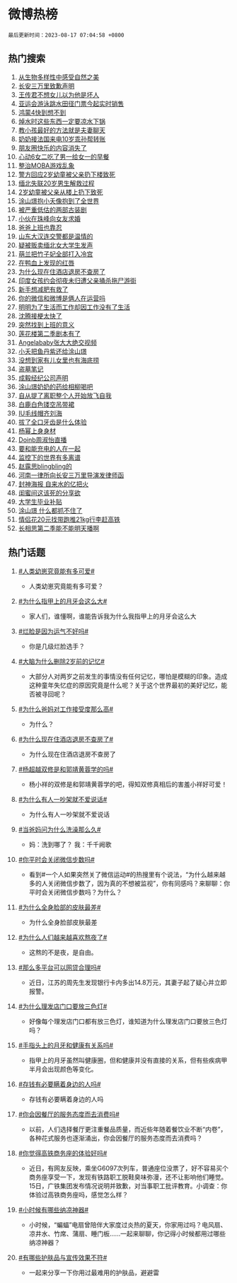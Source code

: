 # 微博热榜

`最后更新时间：2023-08-17 07:04:58 +0800`

## 热门搜索

1. [从生物多样性中感受自然之美](https://m.weibo.cn/search?containerid=100103type%3D1%26t%3D10%26q%3D%23%E4%BB%8E%E7%94%9F%E7%89%A9%E5%A4%9A%E6%A0%B7%E6%80%A7%E4%B8%AD%E6%84%9F%E5%8F%97%E8%87%AA%E7%84%B6%E4%B9%8B%E7%BE%8E%23&stream_entry_id=51&isnewpage=1&extparam=seat%3D1%26cate%3D10103%26dgr%3D0%26stream_entry_id%3D51%26pos%3D0%26filter_type%3Drealtimehot%26c_type%3D51%26display_time%3D1692227096%26pre_seqid%3D1692227096218012107173&luicode=10000011&lfid=106003type%253D25%2526t%253D3%2526disable_hot%253D1%2526filter_type%253Drealtimehot)
1. [长安三万里致歉声明](https://m.weibo.cn/search?containerid=100103type%3D1%26t%3D10%26q%3D%23%E9%95%BF%E5%AE%89%E4%B8%89%E4%B8%87%E9%87%8C%E8%87%B4%E6%AD%89%E5%A3%B0%E6%98%8E%23&stream_entry_id=31&isnewpage=1&extparam=seat%3D1%26cate%3D5001%26flag%3D2%26stream_entry_id%3D31%26realpos%3D1%26band_rank%3D1%26q%3D%2523%25E9%2595%25BF%25E5%25AE%2589%25E4%25B8%2589%25E4%25B8%2587%25E9%2587%258C%25E8%2587%25B4%25E6%25AD%2589%25E5%25A3%25B0%25E6%2598%258E%2523%26dgr%3D0%26pos%3D0%26filter_type%3Drealtimehot%26c_type%3D31%26lcate%3D5001%26display_time%3D1692227096%26pre_seqid%3D1692227096218012107173&luicode=10000011&lfid=106003type%253D25%2526t%253D3%2526disable_hot%253D1%2526filter_type%253Drealtimehot)
1. [王传君不想女儿以为他是坏人](https://m.weibo.cn/search?containerid=100103type%3D1%26t%3D10%26q%3D%23%E7%8E%8B%E4%BC%A0%E5%90%9B%E4%B8%8D%E6%83%B3%E5%A5%B3%E5%84%BF%E4%BB%A5%E4%B8%BA%E4%BB%96%E6%98%AF%E5%9D%8F%E4%BA%BA%23&stream_entry_id=31&isnewpage=1&extparam=seat%3D1%26cate%3D5001%26flag%3D2%26stream_entry_id%3D31%26realpos%3D2%26band_rank%3D2%26q%3D%2523%25E7%258E%258B%25E4%25BC%25A0%25E5%2590%259B%25E4%25B8%258D%25E6%2583%25B3%25E5%25A5%25B3%25E5%2584%25BF%25E4%25BB%25A5%25E4%25B8%25BA%25E4%25BB%2596%25E6%2598%25AF%25E5%259D%258F%25E4%25BA%25BA%2523%26dgr%3D0%26pos%3D1%26filter_type%3Drealtimehot%26c_type%3D31%26lcate%3D5001%26display_time%3D1692227096%26pre_seqid%3D1692227096218012107173&luicode=10000011&lfid=106003type%253D25%2526t%253D3%2526disable_hot%253D1%2526filter_type%253Drealtimehot)
1. [亚运会游泳跳水田径门票今起实时销售](https://m.weibo.cn/search?containerid=100103type%3D1%26t%3D10%26q%3D%23%E4%BA%9A%E8%BF%90%E4%BC%9A%E6%B8%B8%E6%B3%B3%E8%B7%B3%E6%B0%B4%E7%94%B0%E5%BE%84%E9%97%A8%E7%A5%A8%E4%BB%8A%E8%B5%B7%E5%AE%9E%E6%97%B6%E9%94%80%E5%94%AE%23&stream_entry_id=31&isnewpage=1&extparam=seat%3D1%26cate%3D5001%26flag%3D0%26stream_entry_id%3D31%26realpos%3D3%26band_rank%3D3%26q%3D%2523%25E4%25BA%259A%25E8%25BF%2590%25E4%25BC%259A%25E6%25B8%25B8%25E6%25B3%25B3%25E8%25B7%25B3%25E6%25B0%25B4%25E7%2594%25B0%25E5%25BE%2584%25E9%2597%25A8%25E7%25A5%25A8%25E4%25BB%258A%25E8%25B5%25B7%25E5%25AE%259E%25E6%2597%25B6%25E9%2594%2580%25E5%2594%25AE%2523%26dgr%3D0%26pos%3D2%26filter_type%3Drealtimehot%26c_type%3D31%26lcate%3D5001%26display_time%3D1692227096%26pre_seqid%3D1692227096218012107173&luicode=10000011&lfid=106003type%253D25%2526t%253D3%2526disable_hot%253D1%2526filter_type%253Drealtimehot)
1. [鸿蒙4快到想不到](https://m.weibo.cn/search?containerid=100103type%3D1%26t%3D10%26q%3D%23%E9%B8%BF%E8%92%994%E5%BF%AB%E5%88%B0%E6%83%B3%E4%B8%8D%E5%88%B0%23&stream_entry_id=31&isnewpage=1&extparam=seat%3D1%26cate%3D5001%26dgr%3D0%26lcate%3D5001%26band_rank%3D4%26q%3D%2523%25E9%25B8%25BF%25E8%2592%25994%25E5%25BF%25AB%25E5%2588%25B0%25E6%2583%25B3%25E4%25B8%258D%25E5%2588%25B0%2523%26filter_type%3Drealtimehot%26is_ad_pos%3D1%26stream_entry_id%3D31%26pos%3D3%26topic_ad%3D1%26c_type%3D31%26adid%3D199556%26display_time%3D1692227096%26pre_seqid%3D1692227096218012107173&luicode=10000011&lfid=106003type%253D25%2526t%253D3%2526disable_hot%253D1%2526filter_type%253Drealtimehot)
1. [焯水时这些东西一定要凉水下锅](https://m.weibo.cn/search?containerid=100103type%3D1%26t%3D10%26q%3D%E7%84%AF%E6%B0%B4%E6%97%B6%E8%BF%99%E4%BA%9B%E4%B8%9C%E8%A5%BF%E4%B8%80%E5%AE%9A%E8%A6%81%E5%87%89%E6%B0%B4%E4%B8%8B%E9%94%85&stream_entry_id=31&isnewpage=1&extparam=seat%3D1%26cate%3D5001%26flag%3D0%26stream_entry_id%3D31%26realpos%3D4%26band_rank%3D4%26q%3D%25E7%2584%25AF%25E6%25B0%25B4%25E6%2597%25B6%25E8%25BF%2599%25E4%25BA%259B%25E4%25B8%259C%25E8%25A5%25BF%25E4%25B8%2580%25E5%25AE%259A%25E8%25A6%2581%25E5%2587%2589%25E6%25B0%25B4%25E4%25B8%258B%25E9%2594%2585%26dgr%3D0%26pos%3D4%26filter_type%3Drealtimehot%26c_type%3D31%26lcate%3D5001%26display_time%3D1692227096%26pre_seqid%3D1692227096218012107173&luicode=10000011&lfid=106003type%253D25%2526t%253D3%2526disable_hot%253D1%2526filter_type%253Drealtimehot)
1. [教小孩最好的方法就是夫妻聊天](https://m.weibo.cn/search?containerid=100103type%3D1%26t%3D10%26q%3D%E6%95%99%E5%B0%8F%E5%AD%A9%E6%9C%80%E5%A5%BD%E7%9A%84%E6%96%B9%E6%B3%95%E5%B0%B1%E6%98%AF%E5%A4%AB%E5%A6%BB%E8%81%8A%E5%A4%A9&stream_entry_id=31&isnewpage=1&extparam=seat%3D1%26cate%3D5001%26flag%3D0%26stream_entry_id%3D31%26realpos%3D5%26band_rank%3D5%26q%3D%25E6%2595%2599%25E5%25B0%258F%25E5%25AD%25A9%25E6%259C%2580%25E5%25A5%25BD%25E7%259A%2584%25E6%2596%25B9%25E6%25B3%2595%25E5%25B0%25B1%25E6%2598%25AF%25E5%25A4%25AB%25E5%25A6%25BB%25E8%2581%258A%25E5%25A4%25A9%26dgr%3D0%26pos%3D5%26filter_type%3Drealtimehot%26c_type%3D31%26lcate%3D5001%26display_time%3D1692227096%26pre_seqid%3D1692227096218012107173&luicode=10000011&lfid=106003type%253D25%2526t%253D3%2526disable_hot%253D1%2526filter_type%253Drealtimehot)
1. [奶奶接法国来电10岁乖孙帮转账](https://m.weibo.cn/search?containerid=100103type%3D1%26t%3D10%26q%3D%23%E5%A5%B6%E5%A5%B6%E6%8E%A5%E6%B3%95%E5%9B%BD%E6%9D%A5%E7%94%B510%E5%B2%81%E4%B9%96%E5%AD%99%E5%B8%AE%E8%BD%AC%E8%B4%A6%23&stream_entry_id=31&isnewpage=1&extparam=seat%3D1%26cate%3D5001%26flag%3D2%26stream_entry_id%3D31%26realpos%3D6%26band_rank%3D6%26q%3D%2523%25E5%25A5%25B6%25E5%25A5%25B6%25E6%258E%25A5%25E6%25B3%2595%25E5%259B%25BD%25E6%259D%25A5%25E7%2594%25B510%25E5%25B2%2581%25E4%25B9%2596%25E5%25AD%2599%25E5%25B8%25AE%25E8%25BD%25AC%25E8%25B4%25A6%2523%26dgr%3D0%26pos%3D6%26filter_type%3Drealtimehot%26c_type%3D31%26lcate%3D5001%26display_time%3D1692227096%26pre_seqid%3D1692227096218012107173&luicode=10000011&lfid=106003type%253D25%2526t%253D3%2526disable_hot%253D1%2526filter_type%253Drealtimehot)
1. [朋友圈快乐的内容消失了](https://m.weibo.cn/search?containerid=100103type%3D1%26t%3D10%26q%3D%E6%9C%8B%E5%8F%8B%E5%9C%88%E5%BF%AB%E4%B9%90%E7%9A%84%E5%86%85%E5%AE%B9%E6%B6%88%E5%A4%B1%E4%BA%86&stream_entry_id=31&isnewpage=1&extparam=seat%3D1%26cate%3D5001%26flag%3D0%26stream_entry_id%3D31%26realpos%3D7%26band_rank%3D7%26q%3D%25E6%259C%258B%25E5%258F%258B%25E5%259C%2588%25E5%25BF%25AB%25E4%25B9%2590%25E7%259A%2584%25E5%2586%2585%25E5%25AE%25B9%25E6%25B6%2588%25E5%25A4%25B1%25E4%25BA%2586%26dgr%3D0%26pos%3D7%26filter_type%3Drealtimehot%26c_type%3D31%26lcate%3D5001%26display_time%3D1692227096%26pre_seqid%3D1692227096218012107173&luicode=10000011&lfid=106003type%253D25%2526t%253D3%2526disable_hot%253D1%2526filter_type%253Drealtimehot)
1. [心动6女二吃了男一给女一的早餐](https://m.weibo.cn/search?containerid=100103type%3D1%26t%3D10%26q%3D%23%E5%BF%83%E5%8A%A86%E5%A5%B3%E4%BA%8C%E5%90%83%E4%BA%86%E7%94%B7%E4%B8%80%E7%BB%99%E5%A5%B3%E4%B8%80%E7%9A%84%E6%97%A9%E9%A4%90%23&stream_entry_id=31&isnewpage=1&extparam=seat%3D1%26cate%3D5001%26flag%3D0%26stream_entry_id%3D31%26realpos%3D8%26band_rank%3D8%26q%3D%2523%25E5%25BF%2583%25E5%258A%25A86%25E5%25A5%25B3%25E4%25BA%258C%25E5%2590%2583%25E4%25BA%2586%25E7%2594%25B7%25E4%25B8%2580%25E7%25BB%2599%25E5%25A5%25B3%25E4%25B8%2580%25E7%259A%2584%25E6%2597%25A9%25E9%25A4%2590%2523%26dgr%3D0%26pos%3D8%26filter_type%3Drealtimehot%26c_type%3D31%26lcate%3D5001%26display_time%3D1692227096%26pre_seqid%3D1692227096218012107173&luicode=10000011&lfid=106003type%253D25%2526t%253D3%2526disable_hot%253D1%2526filter_type%253Drealtimehot)
1. [整治MOBA游戏乱象](https://m.weibo.cn/search?containerid=100103type%3D1%26t%3D10%26q%3D%23%E6%95%B4%E6%B2%BBMOBA%E6%B8%B8%E6%88%8F%E4%B9%B1%E8%B1%A1%23&stream_entry_id=31&isnewpage=1&extparam=seat%3D1%26cate%3D5001%26flag%3D16%26stream_entry_id%3D31%26realpos%3D9%26band_rank%3D9%26q%3D%2523%25E6%2595%25B4%25E6%25B2%25BBMOBA%25E6%25B8%25B8%25E6%2588%258F%25E4%25B9%25B1%25E8%25B1%25A1%2523%26dgr%3D0%26pos%3D9%26filter_type%3Drealtimehot%26c_type%3D31%26lcate%3D5001%26display_time%3D1692227096%26pre_seqid%3D1692227096218012107173&luicode=10000011&lfid=106003type%253D25%2526t%253D3%2526disable_hot%253D1%2526filter_type%253Drealtimehot)
1. [警方回应2岁幼童被父亲扔下楼致死](https://m.weibo.cn/search?containerid=100103type%3D1%26t%3D10%26q%3D%23%E8%AD%A6%E6%96%B9%E5%9B%9E%E5%BA%942%E5%B2%81%E5%B9%BC%E7%AB%A5%E8%A2%AB%E7%88%B6%E4%BA%B2%E6%89%94%E4%B8%8B%E6%A5%BC%E8%87%B4%E6%AD%BB%23&stream_entry_id=31&isnewpage=1&extparam=seat%3D1%26cate%3D5001%26flag%3D0%26stream_entry_id%3D31%26realpos%3D10%26band_rank%3D10%26q%3D%2523%25E8%25AD%25A6%25E6%2596%25B9%25E5%259B%259E%25E5%25BA%25942%25E5%25B2%2581%25E5%25B9%25BC%25E7%25AB%25A5%25E8%25A2%25AB%25E7%2588%25B6%25E4%25BA%25B2%25E6%2589%2594%25E4%25B8%258B%25E6%25A5%25BC%25E8%2587%25B4%25E6%25AD%25BB%2523%26dgr%3D0%26pos%3D10%26filter_type%3Drealtimehot%26c_type%3D31%26lcate%3D5001%26display_time%3D1692227096%26pre_seqid%3D1692227096218012107173&luicode=10000011&lfid=106003type%253D25%2526t%253D3%2526disable_hot%253D1%2526filter_type%253Drealtimehot)
1. [缅北失联20岁男生解救过程](https://m.weibo.cn/search?containerid=100103type%3D1%26t%3D10%26q%3D%23%E7%BC%85%E5%8C%97%E5%A4%B1%E8%81%9420%E5%B2%81%E7%94%B7%E7%94%9F%E8%A7%A3%E6%95%91%E8%BF%87%E7%A8%8B%23&stream_entry_id=31&isnewpage=1&extparam=seat%3D1%26cate%3D5001%26flag%3D0%26stream_entry_id%3D31%26realpos%3D11%26band_rank%3D11%26q%3D%2523%25E7%25BC%2585%25E5%258C%2597%25E5%25A4%25B1%25E8%2581%259420%25E5%25B2%2581%25E7%2594%25B7%25E7%2594%259F%25E8%25A7%25A3%25E6%2595%2591%25E8%25BF%2587%25E7%25A8%258B%2523%26dgr%3D0%26pos%3D11%26filter_type%3Drealtimehot%26c_type%3D31%26lcate%3D5001%26display_time%3D1692227096%26pre_seqid%3D1692227096218012107173&luicode=10000011&lfid=106003type%253D25%2526t%253D3%2526disable_hot%253D1%2526filter_type%253Drealtimehot)
1. [2岁幼童被父亲从楼上扔下致死](https://m.weibo.cn/search?containerid=100103type%3D1%26t%3D10%26q%3D%232%E5%B2%81%E5%B9%BC%E7%AB%A5%E8%A2%AB%E7%88%B6%E4%BA%B2%E4%BB%8E%E6%A5%BC%E4%B8%8A%E6%89%94%E4%B8%8B%E8%87%B4%E6%AD%BB%23&stream_entry_id=31&isnewpage=1&extparam=seat%3D1%26cate%3D5001%26flag%3D0%26stream_entry_id%3D31%26realpos%3D12%26band_rank%3D12%26q%3D%25232%25E5%25B2%2581%25E5%25B9%25BC%25E7%25AB%25A5%25E8%25A2%25AB%25E7%2588%25B6%25E4%25BA%25B2%25E4%25BB%258E%25E6%25A5%25BC%25E4%25B8%258A%25E6%2589%2594%25E4%25B8%258B%25E8%2587%25B4%25E6%25AD%25BB%2523%26dgr%3D0%26pos%3D12%26filter_type%3Drealtimehot%26c_type%3D31%26lcate%3D5001%26display_time%3D1692227096%26pre_seqid%3D1692227096218012107173&luicode=10000011&lfid=106003type%253D25%2526t%253D3%2526disable_hot%253D1%2526filter_type%253Drealtimehot)
1. [涂山璟抱小夭像抱到了全世界](https://m.weibo.cn/search?containerid=100103type%3D1%26t%3D10%26q%3D%23%E6%B6%82%E5%B1%B1%E7%92%9F%E6%8A%B1%E5%B0%8F%E5%A4%AD%E5%83%8F%E6%8A%B1%E5%88%B0%E4%BA%86%E5%85%A8%E4%B8%96%E7%95%8C%23&stream_entry_id=31&isnewpage=1&extparam=seat%3D1%26cate%3D5001%26flag%3D0%26stream_entry_id%3D31%26realpos%3D13%26band_rank%3D13%26q%3D%2523%25E6%25B6%2582%25E5%25B1%25B1%25E7%2592%259F%25E6%258A%25B1%25E5%25B0%258F%25E5%25A4%25AD%25E5%2583%258F%25E6%258A%25B1%25E5%2588%25B0%25E4%25BA%2586%25E5%2585%25A8%25E4%25B8%2596%25E7%2595%258C%2523%26dgr%3D0%26pos%3D13%26filter_type%3Drealtimehot%26c_type%3D31%26lcate%3D5001%26display_time%3D1692227096%26pre_seqid%3D1692227096218012107173&luicode=10000011&lfid=106003type%253D25%2526t%253D3%2526disable_hot%253D1%2526filter_type%253Drealtimehot)
1. [被严重低估的两部古装剧](https://m.weibo.cn/search?containerid=100103type%3D1%26t%3D10%26q%3D%23%E8%A2%AB%E4%B8%A5%E9%87%8D%E4%BD%8E%E4%BC%B0%E7%9A%84%E4%B8%A4%E9%83%A8%E5%8F%A4%E8%A3%85%E5%89%A7%23&stream_entry_id=31&isnewpage=1&extparam=seat%3D1%26cate%3D5001%26flag%3D0%26stream_entry_id%3D31%26realpos%3D14%26band_rank%3D14%26q%3D%2523%25E8%25A2%25AB%25E4%25B8%25A5%25E9%2587%258D%25E4%25BD%258E%25E4%25BC%25B0%25E7%259A%2584%25E4%25B8%25A4%25E9%2583%25A8%25E5%258F%25A4%25E8%25A3%2585%25E5%2589%25A7%2523%26dgr%3D0%26pos%3D14%26filter_type%3Drealtimehot%26c_type%3D31%26lcate%3D5001%26display_time%3D1692227096%26pre_seqid%3D1692227096218012107173&luicode=10000011&lfid=106003type%253D25%2526t%253D3%2526disable_hot%253D1%2526filter_type%253Drealtimehot)
1. [小伙在珠峰向女友求婚](https://m.weibo.cn/search?containerid=100103type%3D1%26t%3D10%26q%3D%23%E5%B0%8F%E4%BC%99%E5%9C%A8%E7%8F%A0%E5%B3%B0%E5%90%91%E5%A5%B3%E5%8F%8B%E6%B1%82%E5%A9%9A%23&stream_entry_id=31&isnewpage=1&extparam=seat%3D1%26cate%3D5001%26flag%3D0%26stream_entry_id%3D31%26realpos%3D15%26band_rank%3D15%26q%3D%2523%25E5%25B0%258F%25E4%25BC%2599%25E5%259C%25A8%25E7%258F%25A0%25E5%25B3%25B0%25E5%2590%2591%25E5%25A5%25B3%25E5%258F%258B%25E6%25B1%2582%25E5%25A9%259A%2523%26dgr%3D0%26pos%3D15%26filter_type%3Drealtimehot%26c_type%3D31%26lcate%3D5001%26display_time%3D1692227096%26pre_seqid%3D1692227096218012107173&luicode=10000011&lfid=106003type%253D25%2526t%253D3%2526disable_hot%253D1%2526filter_type%253Drealtimehot)
1. [爸爸上班也靠忍](https://m.weibo.cn/search?containerid=100103type%3D1%26t%3D10%26q%3D%23%E7%88%B8%E7%88%B8%E4%B8%8A%E7%8F%AD%E4%B9%9F%E9%9D%A0%E5%BF%8D%23&stream_entry_id=31&isnewpage=1&extparam=seat%3D1%26cate%3D5001%26flag%3D0%26stream_entry_id%3D31%26realpos%3D16%26band_rank%3D16%26q%3D%2523%25E7%2588%25B8%25E7%2588%25B8%25E4%25B8%258A%25E7%258F%25AD%25E4%25B9%259F%25E9%259D%25A0%25E5%25BF%258D%2523%26dgr%3D0%26pos%3D16%26filter_type%3Drealtimehot%26c_type%3D31%26lcate%3D5001%26display_time%3D1692227096%26pre_seqid%3D1692227096218012107173&luicode=10000011&lfid=106003type%253D25%2526t%253D3%2526disable_hot%253D1%2526filter_type%253Drealtimehot)
1. [山东大汉连交警都是温情的](https://m.weibo.cn/search?containerid=100103type%3D1%26t%3D10%26q%3D%23%E5%B1%B1%E4%B8%9C%E5%A4%A7%E6%B1%89%E8%BF%9E%E4%BA%A4%E8%AD%A6%E9%83%BD%E6%98%AF%E6%B8%A9%E6%83%85%E7%9A%84%23&stream_entry_id=31&isnewpage=1&extparam=seat%3D1%26cate%3D5001%26flag%3D32768%26stream_entry_id%3D31%26realpos%3D17%26band_rank%3D17%26q%3D%2523%25E5%25B1%25B1%25E4%25B8%259C%25E5%25A4%25A7%25E6%25B1%2589%25E8%25BF%259E%25E4%25BA%25A4%25E8%25AD%25A6%25E9%2583%25BD%25E6%2598%25AF%25E6%25B8%25A9%25E6%2583%2585%25E7%259A%2584%2523%26dgr%3D0%26pos%3D17%26filter_type%3Drealtimehot%26c_type%3D31%26lcate%3D5001%26display_time%3D1692227096%26pre_seqid%3D1692227096218012107173&luicode=10000011&lfid=106003type%253D25%2526t%253D3%2526disable_hot%253D1%2526filter_type%253Drealtimehot)
1. [疑被贩卖缅北女大学生发声](https://m.weibo.cn/search?containerid=100103type%3D1%26t%3D10%26q%3D%23%E7%96%91%E8%A2%AB%E8%B4%A9%E5%8D%96%E7%BC%85%E5%8C%97%E5%A5%B3%E5%A4%A7%E5%AD%A6%E7%94%9F%E5%8F%91%E5%A3%B0%23&stream_entry_id=31&isnewpage=1&extparam=seat%3D1%26cate%3D5001%26flag%3D0%26stream_entry_id%3D31%26realpos%3D18%26band_rank%3D18%26q%3D%2523%25E7%2596%2591%25E8%25A2%25AB%25E8%25B4%25A9%25E5%258D%2596%25E7%25BC%2585%25E5%258C%2597%25E5%25A5%25B3%25E5%25A4%25A7%25E5%25AD%25A6%25E7%2594%259F%25E5%258F%2591%25E5%25A3%25B0%2523%26dgr%3D0%26pos%3D18%26filter_type%3Drealtimehot%26c_type%3D31%26lcate%3D5001%26display_time%3D1692227096%26pre_seqid%3D1692227096218012107173&luicode=10000011&lfid=106003type%253D25%2526t%253D3%2526disable_hot%253D1%2526filter_type%253Drealtimehot)
1. [萌兰把竹子妃全部打入冷宫](https://m.weibo.cn/search?containerid=100103type%3D1%26t%3D10%26q%3D%23%E8%90%8C%E5%85%B0%E6%8A%8A%E7%AB%B9%E5%AD%90%E5%A6%83%E5%85%A8%E9%83%A8%E6%89%93%E5%85%A5%E5%86%B7%E5%AE%AB%23&stream_entry_id=31&isnewpage=1&extparam=seat%3D1%26cate%3D5001%26flag%3D32768%26stream_entry_id%3D31%26realpos%3D19%26band_rank%3D19%26q%3D%2523%25E8%2590%258C%25E5%2585%25B0%25E6%258A%258A%25E7%25AB%25B9%25E5%25AD%2590%25E5%25A6%2583%25E5%2585%25A8%25E9%2583%25A8%25E6%2589%2593%25E5%2585%25A5%25E5%2586%25B7%25E5%25AE%25AB%2523%26dgr%3D0%26pos%3D19%26filter_type%3Drealtimehot%26c_type%3D31%26lcate%3D5001%26display_time%3D1692227096%26pre_seqid%3D1692227096218012107173&luicode=10000011&lfid=106003type%253D25%2526t%253D3%2526disable_hot%253D1%2526filter_type%253Drealtimehot)
1. [在鸭血上发现的红唇](https://m.weibo.cn/search?containerid=100103type%3D1%26t%3D10%26q%3D%23%E5%9C%A8%E9%B8%AD%E8%A1%80%E4%B8%8A%E5%8F%91%E7%8E%B0%E7%9A%84%E7%BA%A2%E5%94%87%23&stream_entry_id=31&isnewpage=1&extparam=seat%3D1%26cate%3D5001%26flag%3D0%26stream_entry_id%3D31%26realpos%3D20%26band_rank%3D20%26q%3D%2523%25E5%259C%25A8%25E9%25B8%25AD%25E8%25A1%2580%25E4%25B8%258A%25E5%258F%2591%25E7%258E%25B0%25E7%259A%2584%25E7%25BA%25A2%25E5%2594%2587%2523%26dgr%3D0%26pos%3D20%26filter_type%3Drealtimehot%26c_type%3D31%26lcate%3D5001%26display_time%3D1692227096%26pre_seqid%3D1692227096218012107173&luicode=10000011&lfid=106003type%253D25%2526t%253D3%2526disable_hot%253D1%2526filter_type%253Drealtimehot)
1. [为什么现在住酒店退房不查房了](https://m.weibo.cn/search?containerid=100103type%3D1%26t%3D10%26q%3D%23%E4%B8%BA%E4%BB%80%E4%B9%88%E7%8E%B0%E5%9C%A8%E4%BD%8F%E9%85%92%E5%BA%97%E9%80%80%E6%88%BF%E4%B8%8D%E6%9F%A5%E6%88%BF%E4%BA%86%23&stream_entry_id=31&isnewpage=1&extparam=seat%3D1%26cate%3D5001%26flag%3D0%26stream_entry_id%3D31%26realpos%3D21%26band_rank%3D21%26q%3D%2523%25E4%25B8%25BA%25E4%25BB%2580%25E4%25B9%2588%25E7%258E%25B0%25E5%259C%25A8%25E4%25BD%258F%25E9%2585%2592%25E5%25BA%2597%25E9%2580%2580%25E6%2588%25BF%25E4%25B8%258D%25E6%259F%25A5%25E6%2588%25BF%25E4%25BA%2586%2523%26dgr%3D0%26pos%3D21%26filter_type%3Drealtimehot%26c_type%3D31%26lcate%3D5001%26display_time%3D1692227096%26pre_seqid%3D1692227096218012107173&luicode=10000011&lfid=106003type%253D25%2526t%253D3%2526disable_hot%253D1%2526filter_type%253Drealtimehot)
1. [印度女孩约会彻夜未归遭父亲捅杀拖尸游街](https://m.weibo.cn/search?containerid=100103type%3D1%26t%3D10%26q%3D%23%E5%8D%B0%E5%BA%A6%E5%A5%B3%E5%AD%A9%E7%BA%A6%E4%BC%9A%E5%BD%BB%E5%A4%9C%E6%9C%AA%E5%BD%92%E9%81%AD%E7%88%B6%E4%BA%B2%E6%8D%85%E6%9D%80%E6%8B%96%E5%B0%B8%E6%B8%B8%E8%A1%97%23&stream_entry_id=31&isnewpage=1&extparam=seat%3D1%26cate%3D5001%26flag%3D0%26stream_entry_id%3D31%26realpos%3D22%26band_rank%3D22%26q%3D%2523%25E5%258D%25B0%25E5%25BA%25A6%25E5%25A5%25B3%25E5%25AD%25A9%25E7%25BA%25A6%25E4%25BC%259A%25E5%25BD%25BB%25E5%25A4%259C%25E6%259C%25AA%25E5%25BD%2592%25E9%2581%25AD%25E7%2588%25B6%25E4%25BA%25B2%25E6%258D%2585%25E6%259D%2580%25E6%258B%2596%25E5%25B0%25B8%25E6%25B8%25B8%25E8%25A1%2597%2523%26dgr%3D0%26pos%3D22%26filter_type%3Drealtimehot%26c_type%3D31%26lcate%3D5001%26display_time%3D1692227096%26pre_seqid%3D1692227096218012107173&luicode=10000011&lfid=106003type%253D25%2526t%253D3%2526disable_hot%253D1%2526filter_type%253Drealtimehot)
1. [新手想减肥有救了](https://m.weibo.cn/search?containerid=100103type%3D1%26t%3D10%26q%3D%E6%96%B0%E6%89%8B%E6%83%B3%E5%87%8F%E8%82%A5%E6%9C%89%E6%95%91%E4%BA%86&stream_entry_id=31&isnewpage=1&extparam=seat%3D1%26cate%3D5001%26flag%3D0%26stream_entry_id%3D31%26realpos%3D23%26band_rank%3D23%26q%3D%25E6%2596%25B0%25E6%2589%258B%25E6%2583%25B3%25E5%2587%258F%25E8%2582%25A5%25E6%259C%2589%25E6%2595%2591%25E4%25BA%2586%26dgr%3D0%26pos%3D23%26filter_type%3Drealtimehot%26c_type%3D31%26lcate%3D5001%26display_time%3D1692227096%26pre_seqid%3D1692227096218012107173&luicode=10000011&lfid=106003type%253D25%2526t%253D3%2526disable_hot%253D1%2526filter_type%253Drealtimehot)
1. [你的微信和微博是俩人在运营吗](https://m.weibo.cn/search?containerid=100103type%3D1%26t%3D10%26q%3D%E4%BD%A0%E7%9A%84%E5%BE%AE%E4%BF%A1%E5%92%8C%E5%BE%AE%E5%8D%9A%E6%98%AF%E4%BF%A9%E4%BA%BA%E5%9C%A8%E8%BF%90%E8%90%A5%E5%90%97&stream_entry_id=31&isnewpage=1&extparam=seat%3D1%26cate%3D5001%26flag%3D0%26stream_entry_id%3D31%26realpos%3D24%26band_rank%3D24%26q%3D%25E4%25BD%25A0%25E7%259A%2584%25E5%25BE%25AE%25E4%25BF%25A1%25E5%2592%258C%25E5%25BE%25AE%25E5%258D%259A%25E6%2598%25AF%25E4%25BF%25A9%25E4%25BA%25BA%25E5%259C%25A8%25E8%25BF%2590%25E8%2590%25A5%25E5%2590%2597%26dgr%3D0%26pos%3D24%26filter_type%3Drealtimehot%26c_type%3D31%26lcate%3D5001%26display_time%3D1692227096%26pre_seqid%3D1692227096218012107173&luicode=10000011&lfid=106003type%253D25%2526t%253D3%2526disable_hot%253D1%2526filter_type%253Drealtimehot)
1. [明明为了生活而工作却因工作没有了生活](https://m.weibo.cn/search?containerid=100103type%3D1%26t%3D10%26q%3D%E6%98%8E%E6%98%8E%E4%B8%BA%E4%BA%86%E7%94%9F%E6%B4%BB%E8%80%8C%E5%B7%A5%E4%BD%9C%E5%8D%B4%E5%9B%A0%E5%B7%A5%E4%BD%9C%E6%B2%A1%E6%9C%89%E4%BA%86%E7%94%9F%E6%B4%BB&stream_entry_id=31&isnewpage=1&extparam=seat%3D1%26cate%3D5001%26flag%3D0%26stream_entry_id%3D31%26realpos%3D25%26band_rank%3D25%26q%3D%25E6%2598%258E%25E6%2598%258E%25E4%25B8%25BA%25E4%25BA%2586%25E7%2594%259F%25E6%25B4%25BB%25E8%2580%258C%25E5%25B7%25A5%25E4%25BD%259C%25E5%258D%25B4%25E5%259B%25A0%25E5%25B7%25A5%25E4%25BD%259C%25E6%25B2%25A1%25E6%259C%2589%25E4%25BA%2586%25E7%2594%259F%25E6%25B4%25BB%26dgr%3D0%26pos%3D25%26filter_type%3Drealtimehot%26c_type%3D31%26lcate%3D5001%26display_time%3D1692227096%26pre_seqid%3D1692227096218012107173&luicode=10000011&lfid=106003type%253D25%2526t%253D3%2526disable_hot%253D1%2526filter_type%253Drealtimehot)
1. [沈腾接梗太快了](https://m.weibo.cn/search?containerid=100103type%3D1%26t%3D10%26q%3D%23%E6%B2%88%E8%85%BE%E6%8E%A5%E6%A2%97%E5%A4%AA%E5%BF%AB%E4%BA%86%23&stream_entry_id=31&isnewpage=1&extparam=seat%3D1%26cate%3D5001%26flag%3D0%26stream_entry_id%3D31%26realpos%3D26%26band_rank%3D26%26q%3D%2523%25E6%25B2%2588%25E8%2585%25BE%25E6%258E%25A5%25E6%25A2%2597%25E5%25A4%25AA%25E5%25BF%25AB%25E4%25BA%2586%2523%26dgr%3D0%26pos%3D26%26filter_type%3Drealtimehot%26c_type%3D31%26lcate%3D5001%26display_time%3D1692227096%26pre_seqid%3D1692227096218012107173&luicode=10000011&lfid=106003type%253D25%2526t%253D3%2526disable_hot%253D1%2526filter_type%253Drealtimehot)
1. [突然找到上班的意义](https://m.weibo.cn/search?containerid=100103type%3D1%26t%3D10%26q%3D%23%E7%AA%81%E7%84%B6%E6%89%BE%E5%88%B0%E4%B8%8A%E7%8F%AD%E7%9A%84%E6%84%8F%E4%B9%89%23&stream_entry_id=31&isnewpage=1&extparam=seat%3D1%26cate%3D5001%26flag%3D0%26stream_entry_id%3D31%26realpos%3D27%26band_rank%3D27%26q%3D%2523%25E7%25AA%2581%25E7%2584%25B6%25E6%2589%25BE%25E5%2588%25B0%25E4%25B8%258A%25E7%258F%25AD%25E7%259A%2584%25E6%2584%258F%25E4%25B9%2589%2523%26dgr%3D0%26pos%3D27%26filter_type%3Drealtimehot%26c_type%3D31%26lcate%3D5001%26display_time%3D1692227096%26pre_seqid%3D1692227096218012107173&luicode=10000011&lfid=106003type%253D25%2526t%253D3%2526disable_hot%253D1%2526filter_type%253Drealtimehot)
1. [莲花楼第二季剧本有了](https://m.weibo.cn/search?containerid=100103type%3D1%26t%3D10%26q%3D%23%E8%8E%B2%E8%8A%B1%E6%A5%BC%E7%AC%AC%E4%BA%8C%E5%AD%A3%E5%89%A7%E6%9C%AC%E6%9C%89%E4%BA%86%23&stream_entry_id=31&isnewpage=1&extparam=seat%3D1%26cate%3D5001%26flag%3D0%26stream_entry_id%3D31%26realpos%3D28%26band_rank%3D28%26q%3D%2523%25E8%258E%25B2%25E8%258A%25B1%25E6%25A5%25BC%25E7%25AC%25AC%25E4%25BA%258C%25E5%25AD%25A3%25E5%2589%25A7%25E6%259C%25AC%25E6%259C%2589%25E4%25BA%2586%2523%26dgr%3D0%26pos%3D28%26filter_type%3Drealtimehot%26c_type%3D31%26lcate%3D5001%26display_time%3D1692227096%26pre_seqid%3D1692227096218012107173&luicode=10000011&lfid=106003type%253D25%2526t%253D3%2526disable_hot%253D1%2526filter_type%253Drealtimehot)
1. [Angelababy张大大绝交视频](https://m.weibo.cn/search?containerid=100103type%3D1%26t%3D10%26q%3D%23Angelababy%E5%BC%A0%E5%A4%A7%E5%A4%A7%E7%BB%9D%E4%BA%A4%E8%A7%86%E9%A2%91%23&stream_entry_id=31&isnewpage=1&extparam=seat%3D1%26cate%3D5001%26flag%3D0%26stream_entry_id%3D31%26realpos%3D29%26band_rank%3D29%26q%3D%2523Angelababy%25E5%25BC%25A0%25E5%25A4%25A7%25E5%25A4%25A7%25E7%25BB%259D%25E4%25BA%25A4%25E8%25A7%2586%25E9%25A2%2591%2523%26dgr%3D0%26pos%3D29%26filter_type%3Drealtimehot%26c_type%3D31%26lcate%3D5001%26display_time%3D1692227096%26pre_seqid%3D1692227096218012107173&luicode=10000011&lfid=106003type%253D25%2526t%253D3%2526disable_hot%253D1%2526filter_type%253Drealtimehot)
1. [小夭把鱼丹紫还给涂山璟](https://m.weibo.cn/search?containerid=100103type%3D1%26t%3D10%26q%3D%23%E5%B0%8F%E5%A4%AD%E6%8A%8A%E9%B1%BC%E4%B8%B9%E7%B4%AB%E8%BF%98%E7%BB%99%E6%B6%82%E5%B1%B1%E7%92%9F%23&stream_entry_id=31&isnewpage=1&extparam=seat%3D1%26cate%3D5001%26flag%3D1%26stream_entry_id%3D31%26realpos%3D30%26band_rank%3D30%26q%3D%2523%25E5%25B0%258F%25E5%25A4%25AD%25E6%258A%258A%25E9%25B1%25BC%25E4%25B8%25B9%25E7%25B4%25AB%25E8%25BF%2598%25E7%25BB%2599%25E6%25B6%2582%25E5%25B1%25B1%25E7%2592%259F%2523%26dgr%3D0%26pos%3D30%26filter_type%3Drealtimehot%26c_type%3D31%26lcate%3D5001%26display_time%3D1692227096%26pre_seqid%3D1692227096218012107173&luicode=10000011&lfid=106003type%253D25%2526t%253D3%2526disable_hot%253D1%2526filter_type%253Drealtimehot)
1. [没想到家有儿女里也有海底捞](https://m.weibo.cn/search?containerid=100103type%3D1%26t%3D10%26q%3D%23%E6%B2%A1%E6%83%B3%E5%88%B0%E5%AE%B6%E6%9C%89%E5%84%BF%E5%A5%B3%E9%87%8C%E4%B9%9F%E6%9C%89%E6%B5%B7%E5%BA%95%E6%8D%9E%23&stream_entry_id=31&isnewpage=1&extparam=seat%3D1%26cate%3D5001%26flag%3D0%26stream_entry_id%3D31%26realpos%3D31%26band_rank%3D31%26q%3D%2523%25E6%25B2%25A1%25E6%2583%25B3%25E5%2588%25B0%25E5%25AE%25B6%25E6%259C%2589%25E5%2584%25BF%25E5%25A5%25B3%25E9%2587%258C%25E4%25B9%259F%25E6%259C%2589%25E6%25B5%25B7%25E5%25BA%2595%25E6%258D%259E%2523%26dgr%3D0%26pos%3D31%26filter_type%3Drealtimehot%26c_type%3D31%26lcate%3D5001%26display_time%3D1692227096%26pre_seqid%3D1692227096218012107173&luicode=10000011&lfid=106003type%253D25%2526t%253D3%2526disable_hot%253D1%2526filter_type%253Drealtimehot)
1. [盗墓笔记](https://m.weibo.cn/search?containerid=100103type%3D1%26t%3D10%26q%3D%E7%9B%97%E5%A2%93%E7%AC%94%E8%AE%B0&stream_entry_id=31&isnewpage=1&extparam=seat%3D1%26cate%3D5001%26flag%3D0%26stream_entry_id%3D31%26realpos%3D32%26band_rank%3D32%26q%3D%25E7%259B%2597%25E5%25A2%2593%25E7%25AC%2594%25E8%25AE%25B0%26dgr%3D0%26pos%3D32%26filter_type%3Drealtimehot%26c_type%3D31%26lcate%3D5001%26display_time%3D1692227096%26pre_seqid%3D1692227096218012107173&luicode=10000011&lfid=106003type%253D25%2526t%253D3%2526disable_hot%253D1%2526filter_type%253Drealtimehot)
1. [成毅经纪公司声明](https://m.weibo.cn/search?containerid=100103type%3D1%26t%3D10%26q%3D%23%E6%88%90%E6%AF%85%E7%BB%8F%E7%BA%AA%E5%85%AC%E5%8F%B8%E5%A3%B0%E6%98%8E%23&stream_entry_id=31&isnewpage=1&extparam=seat%3D1%26cate%3D5001%26flag%3D0%26stream_entry_id%3D31%26realpos%3D33%26band_rank%3D33%26q%3D%2523%25E6%2588%2590%25E6%25AF%2585%25E7%25BB%258F%25E7%25BA%25AA%25E5%2585%25AC%25E5%258F%25B8%25E5%25A3%25B0%25E6%2598%258E%2523%26dgr%3D0%26pos%3D33%26filter_type%3Drealtimehot%26c_type%3D31%26lcate%3D5001%26display_time%3D1692227096%26pre_seqid%3D1692227096218012107173&luicode=10000011&lfid=106003type%253D25%2526t%253D3%2526disable_hot%253D1%2526filter_type%253Drealtimehot)
1. [涂山璟奶奶的药给相柳喝吧](https://m.weibo.cn/search?containerid=100103type%3D1%26t%3D10%26q%3D%23%E6%B6%82%E5%B1%B1%E7%92%9F%E5%A5%B6%E5%A5%B6%E7%9A%84%E8%8D%AF%E7%BB%99%E7%9B%B8%E6%9F%B3%E5%96%9D%E5%90%A7%23&stream_entry_id=31&isnewpage=1&extparam=seat%3D1%26cate%3D5001%26flag%3D0%26stream_entry_id%3D31%26realpos%3D34%26band_rank%3D34%26q%3D%2523%25E6%25B6%2582%25E5%25B1%25B1%25E7%2592%259F%25E5%25A5%25B6%25E5%25A5%25B6%25E7%259A%2584%25E8%258D%25AF%25E7%25BB%2599%25E7%259B%25B8%25E6%259F%25B3%25E5%2596%259D%25E5%2590%25A7%2523%26dgr%3D0%26pos%3D34%26filter_type%3Drealtimehot%26c_type%3D31%26lcate%3D5001%26display_time%3D1692227096%26pre_seqid%3D1692227096218012107173&luicode=10000011&lfid=106003type%253D25%2526t%253D3%2526disable_hot%253D1%2526filter_type%253Drealtimehot)
1. [自从提了离职整个人开始放飞自我](https://m.weibo.cn/search?containerid=100103type%3D1%26t%3D10%26q%3D%E8%87%AA%E4%BB%8E%E6%8F%90%E4%BA%86%E7%A6%BB%E8%81%8C%E6%95%B4%E4%B8%AA%E4%BA%BA%E5%BC%80%E5%A7%8B%E6%94%BE%E9%A3%9E%E8%87%AA%E6%88%91&stream_entry_id=31&isnewpage=1&extparam=seat%3D1%26cate%3D5001%26flag%3D0%26stream_entry_id%3D31%26realpos%3D35%26band_rank%3D35%26q%3D%25E8%2587%25AA%25E4%25BB%258E%25E6%258F%2590%25E4%25BA%2586%25E7%25A6%25BB%25E8%2581%258C%25E6%2595%25B4%25E4%25B8%25AA%25E4%25BA%25BA%25E5%25BC%2580%25E5%25A7%258B%25E6%2594%25BE%25E9%25A3%259E%25E8%2587%25AA%25E6%2588%2591%26dgr%3D0%26pos%3D35%26filter_type%3Drealtimehot%26c_type%3D31%26lcate%3D5001%26display_time%3D1692227096%26pre_seqid%3D1692227096218012107173&luicode=10000011&lfid=106003type%253D25%2526t%253D3%2526disable_hot%253D1%2526filter_type%253Drealtimehot)
1. [白鹿白色镂空吊带裙](https://m.weibo.cn/search?containerid=100103type%3D1%26t%3D10%26q%3D%23%E7%99%BD%E9%B9%BF%E7%99%BD%E8%89%B2%E9%95%82%E7%A9%BA%E5%90%8A%E5%B8%A6%E8%A3%99%23&stream_entry_id=31&isnewpage=1&extparam=seat%3D1%26cate%3D5001%26flag%3D0%26stream_entry_id%3D31%26realpos%3D36%26band_rank%3D36%26q%3D%2523%25E7%2599%25BD%25E9%25B9%25BF%25E7%2599%25BD%25E8%2589%25B2%25E9%2595%2582%25E7%25A9%25BA%25E5%2590%258A%25E5%25B8%25A6%25E8%25A3%2599%2523%26dgr%3D0%26pos%3D36%26filter_type%3Drealtimehot%26c_type%3D31%26lcate%3D5001%26display_time%3D1692227096%26pre_seqid%3D1692227096218012107173&luicode=10000011&lfid=106003type%253D25%2526t%253D3%2526disable_hot%253D1%2526filter_type%253Drealtimehot)
1. [IU毛线帽齐刘海](https://m.weibo.cn/search?containerid=100103type%3D1%26t%3D10%26q%3D%23IU%E6%AF%9B%E7%BA%BF%E5%B8%BD%E9%BD%90%E5%88%98%E6%B5%B7%23&stream_entry_id=31&isnewpage=1&extparam=seat%3D1%26cate%3D5001%26flag%3D0%26stream_entry_id%3D31%26realpos%3D37%26band_rank%3D37%26q%3D%2523IU%25E6%25AF%259B%25E7%25BA%25BF%25E5%25B8%25BD%25E9%25BD%2590%25E5%2588%2598%25E6%25B5%25B7%2523%26dgr%3D0%26pos%3D37%26filter_type%3Drealtimehot%26c_type%3D31%26lcate%3D5001%26display_time%3D1692227096%26pre_seqid%3D1692227096218012107173&luicode=10000011&lfid=106003type%253D25%2526t%253D3%2526disable_hot%253D1%2526filter_type%253Drealtimehot)
1. [拔了全口牙齿是什么体验](https://m.weibo.cn/search?containerid=100103type%3D1%26t%3D10%26q%3D%23%E6%8B%94%E4%BA%86%E5%85%A8%E5%8F%A3%E7%89%99%E9%BD%BF%E6%98%AF%E4%BB%80%E4%B9%88%E4%BD%93%E9%AA%8C%23&stream_entry_id=31&isnewpage=1&extparam=seat%3D1%26cate%3D5001%26flag%3D0%26stream_entry_id%3D31%26realpos%3D38%26band_rank%3D38%26q%3D%2523%25E6%258B%2594%25E4%25BA%2586%25E5%2585%25A8%25E5%258F%25A3%25E7%2589%2599%25E9%25BD%25BF%25E6%2598%25AF%25E4%25BB%2580%25E4%25B9%2588%25E4%25BD%2593%25E9%25AA%258C%2523%26dgr%3D0%26pos%3D38%26filter_type%3Drealtimehot%26c_type%3D31%26lcate%3D5001%26display_time%3D1692227096%26pre_seqid%3D1692227096218012107173&luicode=10000011&lfid=106003type%253D25%2526t%253D3%2526disable_hot%253D1%2526filter_type%253Drealtimehot)
1. [杨幂上身身材](https://m.weibo.cn/search?containerid=100103type%3D1%26t%3D10%26q%3D%23%E6%9D%A8%E5%B9%82%E4%B8%8A%E8%BA%AB%E8%BA%AB%E6%9D%90%23&stream_entry_id=31&isnewpage=1&extparam=seat%3D1%26cate%3D5001%26flag%3D0%26stream_entry_id%3D31%26realpos%3D39%26band_rank%3D39%26q%3D%2523%25E6%259D%25A8%25E5%25B9%2582%25E4%25B8%258A%25E8%25BA%25AB%25E8%25BA%25AB%25E6%259D%2590%2523%26dgr%3D0%26pos%3D39%26filter_type%3Drealtimehot%26c_type%3D31%26lcate%3D5001%26display_time%3D1692227096%26pre_seqid%3D1692227096218012107173&luicode=10000011&lfid=106003type%253D25%2526t%253D3%2526disable_hot%253D1%2526filter_type%253Drealtimehot)
1. [Doinb周淑怡直播](https://m.weibo.cn/search?containerid=100103type%3D1%26t%3D10%26q%3D%23Doinb%E5%91%A8%E6%B7%91%E6%80%A1%E7%9B%B4%E6%92%AD%23&stream_entry_id=31&isnewpage=1&extparam=seat%3D1%26cate%3D5001%26flag%3D0%26stream_entry_id%3D31%26realpos%3D40%26band_rank%3D40%26q%3D%2523Doinb%25E5%2591%25A8%25E6%25B7%2591%25E6%2580%25A1%25E7%259B%25B4%25E6%2592%25AD%2523%26dgr%3D0%26pos%3D40%26filter_type%3Drealtimehot%26c_type%3D31%26lcate%3D5001%26display_time%3D1692227096%26pre_seqid%3D1692227096218012107173&luicode=10000011&lfid=106003type%253D25%2526t%253D3%2526disable_hot%253D1%2526filter_type%253Drealtimehot)
1. [要和能充电的人在一起](https://m.weibo.cn/search?containerid=100103type%3D1%26t%3D10%26q%3D%E8%A6%81%E5%92%8C%E8%83%BD%E5%85%85%E7%94%B5%E7%9A%84%E4%BA%BA%E5%9C%A8%E4%B8%80%E8%B5%B7&stream_entry_id=31&isnewpage=1&extparam=seat%3D1%26cate%3D5001%26flag%3D0%26stream_entry_id%3D31%26realpos%3D41%26band_rank%3D41%26q%3D%25E8%25A6%2581%25E5%2592%258C%25E8%2583%25BD%25E5%2585%2585%25E7%2594%25B5%25E7%259A%2584%25E4%25BA%25BA%25E5%259C%25A8%25E4%25B8%2580%25E8%25B5%25B7%26dgr%3D0%26pos%3D41%26filter_type%3Drealtimehot%26c_type%3D31%26lcate%3D5001%26display_time%3D1692227096%26pre_seqid%3D1692227096218012107173&luicode=10000011&lfid=106003type%253D25%2526t%253D3%2526disable_hot%253D1%2526filter_type%253Drealtimehot)
1. [监控下的世界有多离谱](https://m.weibo.cn/search?containerid=100103type%3D1%26t%3D10%26q%3D%E7%9B%91%E6%8E%A7%E4%B8%8B%E7%9A%84%E4%B8%96%E7%95%8C%E6%9C%89%E5%A4%9A%E7%A6%BB%E8%B0%B1&stream_entry_id=31&isnewpage=1&extparam=seat%3D1%26cate%3D5001%26flag%3D0%26stream_entry_id%3D31%26realpos%3D42%26band_rank%3D42%26q%3D%25E7%259B%2591%25E6%258E%25A7%25E4%25B8%258B%25E7%259A%2584%25E4%25B8%2596%25E7%2595%258C%25E6%259C%2589%25E5%25A4%259A%25E7%25A6%25BB%25E8%25B0%25B1%26dgr%3D0%26pos%3D42%26filter_type%3Drealtimehot%26c_type%3D31%26lcate%3D5001%26display_time%3D1692227096%26pre_seqid%3D1692227096218012107173&luicode=10000011&lfid=106003type%253D25%2526t%253D3%2526disable_hot%253D1%2526filter_type%253Drealtimehot)
1. [赵露思blingbling的](https://m.weibo.cn/search?containerid=100103type%3D1%26t%3D10%26q%3D%23%E8%B5%B5%E9%9C%B2%E6%80%9Dblingbling%E7%9A%84%23&stream_entry_id=31&isnewpage=1&extparam=seat%3D1%26cate%3D5001%26flag%3D0%26stream_entry_id%3D31%26realpos%3D43%26band_rank%3D43%26q%3D%2523%25E8%25B5%25B5%25E9%259C%25B2%25E6%2580%259Dblingbling%25E7%259A%2584%2523%26dgr%3D0%26pos%3D43%26filter_type%3Drealtimehot%26c_type%3D31%26lcate%3D5001%26display_time%3D1692227096%26pre_seqid%3D1692227096218012107173&luicode=10000011&lfid=106003type%253D25%2526t%253D3%2526disable_hot%253D1%2526filter_type%253Drealtimehot)
1. [河南一律所向长安三万里导演发律师函](https://m.weibo.cn/search?containerid=100103type%3D1%26t%3D10%26q%3D%23%E6%B2%B3%E5%8D%97%E4%B8%80%E5%BE%8B%E6%89%80%E5%90%91%E9%95%BF%E5%AE%89%E4%B8%89%E4%B8%87%E9%87%8C%E5%AF%BC%E6%BC%94%E5%8F%91%E5%BE%8B%E5%B8%88%E5%87%BD%23&stream_entry_id=31&isnewpage=1&extparam=seat%3D1%26cate%3D5001%26flag%3D1%26stream_entry_id%3D31%26realpos%3D44%26band_rank%3D44%26q%3D%2523%25E6%25B2%25B3%25E5%258D%2597%25E4%25B8%2580%25E5%25BE%258B%25E6%2589%2580%25E5%2590%2591%25E9%2595%25BF%25E5%25AE%2589%25E4%25B8%2589%25E4%25B8%2587%25E9%2587%258C%25E5%25AF%25BC%25E6%25BC%2594%25E5%258F%2591%25E5%25BE%258B%25E5%25B8%2588%25E5%2587%25BD%2523%26dgr%3D0%26pos%3D44%26filter_type%3Drealtimehot%26c_type%3D31%26lcate%3D5001%26display_time%3D1692227096%26pre_seqid%3D1692227096218012107173&luicode=10000011&lfid=106003type%253D25%2526t%253D3%2526disable_hot%253D1%2526filter_type%253Drealtimehot)
1. [封神海报 自来水的亿把火](https://m.weibo.cn/search?containerid=100103type%3D1%26t%3D10%26q%3D%E5%B0%81%E7%A5%9E%E6%B5%B7%E6%8A%A5+%E8%87%AA%E6%9D%A5%E6%B0%B4%E7%9A%84%E4%BA%BF%E6%8A%8A%E7%81%AB&stream_entry_id=31&isnewpage=1&extparam=seat%3D1%26cate%3D5001%26flag%3D0%26stream_entry_id%3D31%26realpos%3D45%26band_rank%3D45%26q%3D%25E5%25B0%2581%25E7%25A5%259E%25E6%25B5%25B7%25E6%258A%25A5%2520%25E8%2587%25AA%25E6%259D%25A5%25E6%25B0%25B4%25E7%259A%2584%25E4%25BA%25BF%25E6%258A%258A%25E7%2581%25AB%26dgr%3D0%26pos%3D45%26filter_type%3Drealtimehot%26c_type%3D31%26lcate%3D5001%26display_time%3D1692227096%26pre_seqid%3D1692227096218012107173&luicode=10000011&lfid=106003type%253D25%2526t%253D3%2526disable_hot%253D1%2526filter_type%253Drealtimehot)
1. [闺蜜间这该死的分享欲](https://m.weibo.cn/search?containerid=100103type%3D1%26t%3D10%26q%3D%E9%97%BA%E8%9C%9C%E9%97%B4%E8%BF%99%E8%AF%A5%E6%AD%BB%E7%9A%84%E5%88%86%E4%BA%AB%E6%AC%B2&stream_entry_id=31&isnewpage=1&extparam=seat%3D1%26cate%3D5001%26flag%3D0%26stream_entry_id%3D31%26realpos%3D46%26band_rank%3D46%26q%3D%25E9%2597%25BA%25E8%259C%259C%25E9%2597%25B4%25E8%25BF%2599%25E8%25AF%25A5%25E6%25AD%25BB%25E7%259A%2584%25E5%2588%2586%25E4%25BA%25AB%25E6%25AC%25B2%26dgr%3D0%26pos%3D46%26filter_type%3Drealtimehot%26c_type%3D31%26lcate%3D5001%26display_time%3D1692227096%26pre_seqid%3D1692227096218012107173&luicode=10000011&lfid=106003type%253D25%2526t%253D3%2526disable_hot%253D1%2526filter_type%253Drealtimehot)
1. [大学生毕业补贴](https://m.weibo.cn/search?containerid=100103type%3D1%26t%3D10%26q%3D%E5%A4%A7%E5%AD%A6%E7%94%9F%E6%AF%95%E4%B8%9A%E8%A1%A5%E8%B4%B4&stream_entry_id=31&isnewpage=1&extparam=seat%3D1%26cate%3D5001%26flag%3D1%26stream_entry_id%3D31%26realpos%3D47%26band_rank%3D47%26q%3D%25E5%25A4%25A7%25E5%25AD%25A6%25E7%2594%259F%25E6%25AF%2595%25E4%25B8%259A%25E8%25A1%25A5%25E8%25B4%25B4%26dgr%3D0%26pos%3D47%26filter_type%3Drealtimehot%26c_type%3D31%26lcate%3D5001%26display_time%3D1692227096%26pre_seqid%3D1692227096218012107173&luicode=10000011&lfid=106003type%253D25%2526t%253D3%2526disable_hot%253D1%2526filter_type%253Drealtimehot)
1. [涂山璟 什么都抓不住了](https://m.weibo.cn/search?containerid=100103type%3D1%26t%3D10%26q%3D%E6%B6%82%E5%B1%B1%E7%92%9F+%E4%BB%80%E4%B9%88%E9%83%BD%E6%8A%93%E4%B8%8D%E4%BD%8F%E4%BA%86&stream_entry_id=31&isnewpage=1&extparam=seat%3D1%26cate%3D5001%26flag%3D0%26stream_entry_id%3D31%26realpos%3D48%26band_rank%3D48%26q%3D%25E6%25B6%2582%25E5%25B1%25B1%25E7%2592%259F%2520%25E4%25BB%2580%25E4%25B9%2588%25E9%2583%25BD%25E6%258A%2593%25E4%25B8%258D%25E4%25BD%258F%25E4%25BA%2586%26dgr%3D0%26pos%3D48%26filter_type%3Drealtimehot%26c_type%3D31%26lcate%3D5001%26display_time%3D1692227096%26pre_seqid%3D1692227096218012107173&luicode=10000011&lfid=106003type%253D25%2526t%253D3%2526disable_hot%253D1%2526filter_type%253Drealtimehot)
1. [情侣花20元找带跑推21kg行李赶高铁](https://m.weibo.cn/search?containerid=100103type%3D1%26t%3D10%26q%3D%23%E6%83%85%E4%BE%A3%E8%8A%B120%E5%85%83%E6%89%BE%E5%B8%A6%E8%B7%91%E6%8E%A821kg%E8%A1%8C%E6%9D%8E%E8%B5%B6%E9%AB%98%E9%93%81%23&stream_entry_id=31&isnewpage=1&extparam=seat%3D1%26cate%3D5001%26flag%3D1%26stream_entry_id%3D31%26realpos%3D49%26band_rank%3D49%26q%3D%2523%25E6%2583%2585%25E4%25BE%25A3%25E8%258A%25B120%25E5%2585%2583%25E6%2589%25BE%25E5%25B8%25A6%25E8%25B7%2591%25E6%258E%25A821kg%25E8%25A1%258C%25E6%259D%258E%25E8%25B5%25B6%25E9%25AB%2598%25E9%2593%2581%2523%26dgr%3D0%26pos%3D49%26filter_type%3Drealtimehot%26c_type%3D31%26lcate%3D5001%26display_time%3D1692227096%26pre_seqid%3D1692227096218012107173&luicode=10000011&lfid=106003type%253D25%2526t%253D3%2526disable_hot%253D1%2526filter_type%253Drealtimehot)
1. [长相思第二季能不能明天播啊](https://m.weibo.cn/search?containerid=100103type%3D1%26t%3D10%26q%3D%23%E9%95%BF%E7%9B%B8%E6%80%9D%E7%AC%AC%E4%BA%8C%E5%AD%A3%E8%83%BD%E4%B8%8D%E8%83%BD%E6%98%8E%E5%A4%A9%E6%92%AD%E5%95%8A%23&stream_entry_id=31&isnewpage=1&extparam=seat%3D1%26cate%3D5001%26flag%3D0%26stream_entry_id%3D31%26realpos%3D50%26band_rank%3D50%26q%3D%2523%25E9%2595%25BF%25E7%259B%25B8%25E6%2580%259D%25E7%25AC%25AC%25E4%25BA%258C%25E5%25AD%25A3%25E8%2583%25BD%25E4%25B8%258D%25E8%2583%25BD%25E6%2598%258E%25E5%25A4%25A9%25E6%2592%25AD%25E5%2595%258A%2523%26dgr%3D0%26pos%3D50%26filter_type%3Drealtimehot%26c_type%3D31%26lcate%3D5001%26display_time%3D1692227096%26pre_seqid%3D1692227096218012107173&luicode=10000011&lfid=106003type%253D25%2526t%253D3%2526disable_hot%253D1%2526filter_type%253Drealtimehot)

## 热门话题

1. [#人类幼崽究竟能有多可爱#](https://m.weibo.cn/search?containerid=231522type%3D1%26t%3D10%26q%3D%23%E4%BA%BA%E7%B1%BB%E5%B9%BC%E5%B4%BD%E7%A9%B6%E7%AB%9F%E8%83%BD%E6%9C%89%E5%A4%9A%E5%8F%AF%E7%88%B1%23&stream_entry_id=128&isnewpage=1&extparam=seat%3D1%26cate%3D5004%26dgr%3D0%26pos%3D1-0-0%26c_type%3D128%26unitid%3D1692194328738%26lcate%3D5004%26display_time%3D1692227098%26pre_seqid%3D169222709837801970477&luicode=10000011&lfid=231648_-_4)
    - 人类幼崽究竟能有多可爱？

1. [#为什么指甲上的月牙会这么大#](https://m.weibo.cn/search?containerid=231522type%3D1%26t%3D10%26q%3D%23%E4%B8%BA%E4%BB%80%E4%B9%88%E6%8C%87%E7%94%B2%E4%B8%8A%E7%9A%84%E6%9C%88%E7%89%99%E4%BC%9A%E8%BF%99%E4%B9%88%E5%A4%A7%23&stream_entry_id=128&isnewpage=1&extparam=seat%3D1%26cate%3D5004%26dgr%3D0%26pos%3D1-0-1%26c_type%3D128%26unitid%3D1692142377888%26lcate%3D5004%26display_time%3D1692227098%26pre_seqid%3D169222709837801970477&luicode=10000011&lfid=231648_-_4)
    - 家人们，谁懂啊，谁能告诉我为什么我指甲上的月牙会这么大

1. [#烂脸是因为运气不好吗#](https://m.weibo.cn/search?containerid=231522type%3D1%26t%3D10%26q%3D%23%E7%83%82%E8%84%B8%E6%98%AF%E5%9B%A0%E4%B8%BA%E8%BF%90%E6%B0%94%E4%B8%8D%E5%A5%BD%E5%90%97%23&stream_entry_id=128&isnewpage=1&extparam=seat%3D1%26cate%3D5004%26dgr%3D0%26pos%3D1-0-2%26c_type%3D128%26unitid%3D1692067050386%26lcate%3D5004%26display_time%3D1692227098%26pre_seqid%3D169222709837801970477&luicode=10000011&lfid=231648_-_4)
    - 你是几级烂脸选手？

1. [#大脑为什么删除2岁前的记忆#](https://m.weibo.cn/search?containerid=231522type%3D1%26t%3D10%26q%3D%23%E5%A4%A7%E8%84%91%E4%B8%BA%E4%BB%80%E4%B9%88%E5%88%A0%E9%99%A42%E5%B2%81%E5%89%8D%E7%9A%84%E8%AE%B0%E5%BF%86%23&stream_entry_id=128&isnewpage=1&extparam=seat%3D1%26cate%3D5004%26dgr%3D0%26pos%3D1-0-3%26c_type%3D128%26unitid%3D1692066146446%26lcate%3D5004%26display_time%3D1692227098%26pre_seqid%3D169222709837801970477&luicode=10000011&lfid=231648_-_4)
    - 大部分人对两岁之前发生的事情没有任何记忆，哪怕是模糊的印象。造成这种童年失忆症的原因究竟是什么呢？关于这个世界最初的美好记忆，能否被寻回呢？

1. [#为什么爸妈对工作接受度那么高#](https://m.weibo.cn/search?containerid=231522type%3D1%26t%3D10%26q%3D%23%E4%B8%BA%E4%BB%80%E4%B9%88%E7%88%B8%E5%A6%88%E5%AF%B9%E5%B7%A5%E4%BD%9C%E6%8E%A5%E5%8F%97%E5%BA%A6%E9%82%A3%E4%B9%88%E9%AB%98%23&stream_entry_id=128&isnewpage=1&extparam=seat%3D1%26cate%3D5004%26dgr%3D0%26pos%3D1-0-4%26c_type%3D128%26unitid%3D1692185280030%26lcate%3D5004%26display_time%3D1692227098%26pre_seqid%3D169222709837801970477&luicode=10000011&lfid=231648_-_4)
    - 为什么？

1. [#为什么现在住酒店退房不查房了#](https://m.weibo.cn/search?containerid=231522type%3D1%26t%3D10%26q%3D%23%E4%B8%BA%E4%BB%80%E4%B9%88%E7%8E%B0%E5%9C%A8%E4%BD%8F%E9%85%92%E5%BA%97%E9%80%80%E6%88%BF%E4%B8%8D%E6%9F%A5%E6%88%BF%E4%BA%86%23&stream_entry_id=128&isnewpage=1&extparam=seat%3D1%26cate%3D5004%26dgr%3D0%26pos%3D1-0-5%26c_type%3D128%26unitid%3D1692188040698%26lcate%3D5004%26display_time%3D1692227098%26pre_seqid%3D169222709837801970477&luicode=10000011&lfid=231648_-_4)
    - 为什么现在住酒店退房不查房了

1. [#杨超越双修是和郭靖黄蓉学的吗#](https://m.weibo.cn/search?containerid=231522type%3D1%26t%3D10%26q%3D%23%E6%9D%A8%E8%B6%85%E8%B6%8A%E5%8F%8C%E4%BF%AE%E6%98%AF%E5%92%8C%E9%83%AD%E9%9D%96%E9%BB%84%E8%93%89%E5%AD%A6%E7%9A%84%E5%90%97%23&stream_entry_id=128&isnewpage=1&extparam=seat%3D1%26cate%3D5004%26dgr%3D0%26pos%3D1-0-6%26c_type%3D128%26unitid%3D1692183798083%26lcate%3D5004%26display_time%3D1692227098%26pre_seqid%3D169222709837801970477&luicode=10000011&lfid=231648_-_4)
    - 杨小祥的双修是和郭靖黄蓉学的吧，得知双修真相后的害羞小祥好可爱！

1. [#为什么有人一吵架就不爱说话#](https://m.weibo.cn/search?containerid=231522type%3D1%26t%3D10%26q%3D%23%E4%B8%BA%E4%BB%80%E4%B9%88%E6%9C%89%E4%BA%BA%E4%B8%80%E5%90%B5%E6%9E%B6%E5%B0%B1%E4%B8%8D%E7%88%B1%E8%AF%B4%E8%AF%9D%23&stream_entry_id=128&isnewpage=1&extparam=seat%3D1%26cate%3D5004%26dgr%3D0%26pos%3D1-0-7%26c_type%3D128%26unitid%3D1692085383834%26lcate%3D5004%26display_time%3D1692227098%26pre_seqid%3D169222709837801970477&luicode=10000011&lfid=231648_-_4)
    - 为什么有人一吵架就不爱说话

1. [#当爸妈问为什么洗澡那么久#](https://m.weibo.cn/search?containerid=231522type%3D1%26t%3D10%26q%3D%23%E5%BD%93%E7%88%B8%E5%A6%88%E9%97%AE%E4%B8%BA%E4%BB%80%E4%B9%88%E6%B4%97%E6%BE%A1%E9%82%A3%E4%B9%88%E4%B9%85%23&stream_entry_id=128&isnewpage=1&extparam=seat%3D1%26cate%3D5004%26dgr%3D0%26pos%3D1-0-8%26c_type%3D128%26unitid%3D1692176878846%26lcate%3D5004%26display_time%3D1692227098%26pre_seqid%3D169222709837801970477&luicode=10000011&lfid=231648_-_4)
    - 妈：洗到哪了？
我：千千阙歌

1. [#你平时会关闭微信步数吗#](https://m.weibo.cn/search?containerid=231522type%3D1%26t%3D10%26q%3D%23%E4%BD%A0%E5%B9%B3%E6%97%B6%E4%BC%9A%E5%85%B3%E9%97%AD%E5%BE%AE%E4%BF%A1%E6%AD%A5%E6%95%B0%E5%90%97%23&stream_entry_id=128&isnewpage=1&extparam=seat%3D1%26cate%3D5004%26dgr%3D0%26pos%3D1-0-9%26c_type%3D128%26unitid%3D1692063742523%26lcate%3D5004%26display_time%3D1692227098%26pre_seqid%3D169222709837801970477&luicode=10000011&lfid=231648_-_4)
    - 看到#一个人如果突然关了微信运动#的热搜里有个说法，“为什么越来越多的人关闭微信步数了，因为真的不想被监视”，你有同感吗？来聊聊：你平时会关闭微信步数吗？为什么？

1. [#为什么全身脸部的皮肤最差#](https://m.weibo.cn/search?containerid=231522type%3D1%26t%3D10%26q%3D%23%E4%B8%BA%E4%BB%80%E4%B9%88%E5%85%A8%E8%BA%AB%E8%84%B8%E9%83%A8%E7%9A%84%E7%9A%AE%E8%82%A4%E6%9C%80%E5%B7%AE%23&stream_entry_id=128&isnewpage=1&extparam=seat%3D1%26cate%3D5004%26dgr%3D0%26pos%3D1-0-10%26c_type%3D128%26unitid%3D1692064958287%26lcate%3D5004%26display_time%3D1692227098%26pre_seqid%3D169222709837801970477&luicode=10000011&lfid=231648_-_4)
    - 为什么全身脸部皮肤最差

1. [#为什么人们越来越喜欢熬夜了#](https://m.weibo.cn/search?containerid=231522type%3D1%26t%3D10%26q%3D%23%E4%B8%BA%E4%BB%80%E4%B9%88%E4%BA%BA%E4%BB%AC%E8%B6%8A%E6%9D%A5%E8%B6%8A%E5%96%9C%E6%AC%A2%E7%86%AC%E5%A4%9C%E4%BA%86%23&stream_entry_id=128&isnewpage=1&extparam=seat%3D1%26cate%3D5004%26dgr%3D0%26pos%3D1-0-11%26c_type%3D128%26unitid%3D1692079648008%26lcate%3D5004%26display_time%3D1692227098%26pre_seqid%3D169222709837801970477&luicode=10000011&lfid=231648_-_4)
    - 这熬的不是夜，是自由。

1. [#那么多平台可以网贷合理吗#](https://m.weibo.cn/search?containerid=231522type%3D1%26t%3D10%26q%3D%23%E9%82%A3%E4%B9%88%E5%A4%9A%E5%B9%B3%E5%8F%B0%E5%8F%AF%E4%BB%A5%E7%BD%91%E8%B4%B7%E5%90%88%E7%90%86%E5%90%97%23&stream_entry_id=128&isnewpage=1&extparam=seat%3D1%26cate%3D5004%26dgr%3D0%26pos%3D1-0-12%26c_type%3D128%26unitid%3D1692088415688%26lcate%3D5004%26display_time%3D1692227098%26pre_seqid%3D169222709837801970477&luicode=10000011&lfid=231648_-_4)
    - 近日，江苏的周先生发现银行卡内多出14.8万元，其妻子起了疑心并立即报警。

1. [#为什么理发店门口要放三色灯#](https://m.weibo.cn/search?containerid=231522type%3D1%26t%3D10%26q%3D%23%E4%B8%BA%E4%BB%80%E4%B9%88%E7%90%86%E5%8F%91%E5%BA%97%E9%97%A8%E5%8F%A3%E8%A6%81%E6%94%BE%E4%B8%89%E8%89%B2%E7%81%AF%23&stream_entry_id=128&isnewpage=1&extparam=seat%3D1%26cate%3D5004%26dgr%3D0%26pos%3D1-0-13%26c_type%3D128%26unitid%3D1692141466865%26lcate%3D5004%26display_time%3D1692227098%26pre_seqid%3D169222709837801970477&luicode=10000011&lfid=231648_-_4)
    - 好像每个理发店门口都有放三色灯，谁知道为什么理发店门口要放三色灯吗？

1. [#手指头上的月牙和健康有关系吗#](https://m.weibo.cn/search?containerid=231522type%3D1%26t%3D10%26q%3D%23%E6%89%8B%E6%8C%87%E5%A4%B4%E4%B8%8A%E7%9A%84%E6%9C%88%E7%89%99%E5%92%8C%E5%81%A5%E5%BA%B7%E6%9C%89%E5%85%B3%E7%B3%BB%E5%90%97%23&stream_entry_id=128&isnewpage=1&extparam=seat%3D1%26cate%3D5004%26dgr%3D0%26pos%3D1-0-14%26c_type%3D128%26unitid%3D1692152323731%26lcate%3D5004%26display_time%3D1692227098%26pre_seqid%3D169222709837801970477&luicode=10000011&lfid=231648_-_4)
    - 指甲上的月牙虽然叫健康圈，但和健康并没有直接的关系，但有些疾病甲半月会出现颜色等变化。

1. [#存钱有必要瞒着身边的人吗#](https://m.weibo.cn/search?containerid=231522type%3D1%26t%3D10%26q%3D%23%E5%AD%98%E9%92%B1%E6%9C%89%E5%BF%85%E8%A6%81%E7%9E%92%E7%9D%80%E8%BA%AB%E8%BE%B9%E7%9A%84%E4%BA%BA%E5%90%97%23&stream_entry_id=128&isnewpage=1&extparam=seat%3D1%26cate%3D5004%26dgr%3D0%26pos%3D1-0-15%26c_type%3D128%26unitid%3D1692167610306%26lcate%3D5004%26display_time%3D1692227098%26pre_seqid%3D169222709837801970477&luicode=10000011&lfid=231648_-_4)
    - 存钱有必要瞒着身边的人吗

1. [#你会因餐厅的服务态度而去消费吗#](https://m.weibo.cn/search?containerid=231522type%3D1%26t%3D10%26q%3D%23%E4%BD%A0%E4%BC%9A%E5%9B%A0%E9%A4%90%E5%8E%85%E7%9A%84%E6%9C%8D%E5%8A%A1%E6%80%81%E5%BA%A6%E8%80%8C%E5%8E%BB%E6%B6%88%E8%B4%B9%E5%90%97%23&stream_entry_id=128&isnewpage=1&extparam=seat%3D1%26cate%3D5004%26dgr%3D0%26pos%3D1-0-16%26c_type%3D128%26unitid%3D1692194658920%26lcate%3D5004%26display_time%3D1692227098%26pre_seqid%3D169222709837801970477&luicode=10000011&lfid=231648_-_4)
    - 以前，人们选择餐厅更注重餐品质量，而近些年随着餐饮业不断“内卷”，各种花式服务也逐渐涌出，你会因餐厅的服务态度而去消费吗？

1. [#你觉得高铁商务座的体验好吗#](https://m.weibo.cn/search?containerid=231522type%3D1%26t%3D10%26q%3D%23%E4%BD%A0%E8%A7%89%E5%BE%97%E9%AB%98%E9%93%81%E5%95%86%E5%8A%A1%E5%BA%A7%E7%9A%84%E4%BD%93%E9%AA%8C%E5%A5%BD%E5%90%97%23&stream_entry_id=128&isnewpage=1&extparam=seat%3D1%26cate%3D5004%26dgr%3D0%26pos%3D1-0-17%26c_type%3D128%26unitid%3D1692153457419%26lcate%3D5004%26display_time%3D1692227098%26pre_seqid%3D169222709837801970477&luicode=10000011&lfid=231648_-_4)
    - 近日，有网友反映，乘坐G6097次列车，普通座位没票了，好不容易买个商务座享受一下，发现有铁路职工脱鞋臭味弥漫，还不让影响他们睡觉。15日，广铁集团发布情况说明并致歉，对当事职工批评教育。小调查：你体验过高铁商务座吗，感觉怎么样？

1. [#小时候有哪些纳凉神器#](https://m.weibo.cn/search?containerid=231522type%3D1%26t%3D10%26q%3D%23%E5%B0%8F%E6%97%B6%E5%80%99%E6%9C%89%E5%93%AA%E4%BA%9B%E7%BA%B3%E5%87%89%E7%A5%9E%E5%99%A8%23&stream_entry_id=128&isnewpage=1&extparam=seat%3D1%26cate%3D5004%26dgr%3D0%26pos%3D1-0-18%26c_type%3D128%26unitid%3D1692151383407%26lcate%3D5004%26display_time%3D1692227098%26pre_seqid%3D169222709837801970477&luicode=10000011&lfid=231648_-_4)
    - 小时候，“蝙蝠”电扇曾陪伴大家度过炎热的夏天，你家用过吗？电风扇、凉井水、竹席、蒲扇、睡门板……一起来聊聊，你记得小时候都用过哪些纳凉神器？

1. [#有哪些护肤品与宣传效果不符#](https://m.weibo.cn/search?containerid=231522type%3D1%26t%3D10%26q%3D%23%E6%9C%89%E5%93%AA%E4%BA%9B%E6%8A%A4%E8%82%A4%E5%93%81%E4%B8%8E%E5%AE%A3%E4%BC%A0%E6%95%88%E6%9E%9C%E4%B8%8D%E7%AC%A6%23&stream_entry_id=128&isnewpage=1&extparam=seat%3D1%26cate%3D5004%26dgr%3D0%26pos%3D1-0-19%26c_type%3D128%26unitid%3D1692154090624%26lcate%3D5004%26display_time%3D1692227098%26pre_seqid%3D169222709837801970477&luicode=10000011&lfid=231648_-_4)
    - 一起来分享一下你用过最难用的护肤品，避避雷

